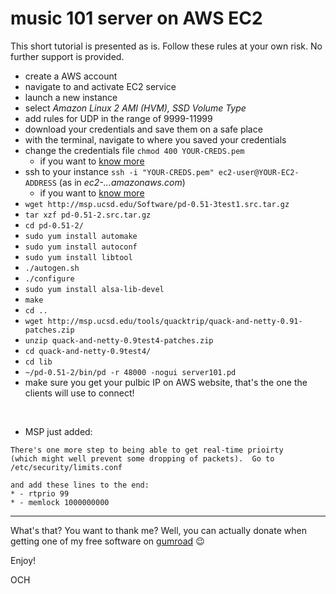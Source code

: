 # music 101 server on AWS EC2

This short tutorial is presented as is.
Follow these rules at your own risk.
No further support is provided.

- create a AWS account
- navigate to and activate EC2 service
- launch a new instance
- select _Amazon Linux 2 AMI (HVM), SSD Volume Type_
- add rules for UDP in the range of 9999-11999
- download your credentials and save them on a safe place
- with the terminal, navigate to where you saved your credentials
- change the credentials file `chmod 400 YOUR-CREDS.pem`
  - if you want to [know more](https://chmodcommand.com/chmod-400/)
- ssh to your instance `ssh -i "YOUR-CREDS.pem" ec2-user@YOUR-EC2-ADDRESS` (as in _ec2-...amazonaws.com_)
  - if you want to [know more](https://docs.aws.amazon.com/AWSEC2/latest/UserGuide/AccessingInstancesLinux.html)
- `wget http://msp.ucsd.edu/Software/pd-0.51-3test1.src.tar.gz`
- `tar xzf pd-0.51-2.src.tar.gz `
- `cd pd-0.51-2/`
- `sudo yum install automake`
- `sudo yum install autoconf`
- `sudo yum install libtool`
- `./autogen.sh `
- `./configure`
- `sudo yum install alsa-lib-devel`
- `make`
- `cd ..`
- `wget http://msp.ucsd.edu/tools/quacktrip/quack-and-netty-0.91-patches.zip`
- `unzip quack-and-netty-0.9test4-patches.zip `
- `cd quack-and-netty-0.9test4/`
- `cd lib`
- `~/pd-0.51-2/bin/pd -r 48000 -nogui server101.pd`
- make sure you get your pulbic IP on AWS website, that's the one the clients will use to connect!
<br>

- MSP just added:

```
There's one more step to being able to get real-time prioirty
(which might well prevent some dropping of packets).  Go to
/etc/security/limits.conf

and add these lines to the end:
* - rtprio 99
* - memlock 1000000000
```

---
What's that? You want to thank me? Well, you can actually donate when getting one of my free software on [gumroad](https://gumroad.com/och) :wink:

Enjoy!

OCH
